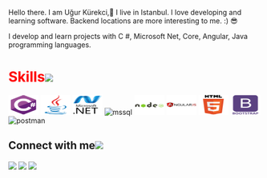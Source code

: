 <p>Hello there. I am Uğur Kürekci,👋 I live in Istanbul. I love developing and learning software. Backend locations are more interesting to me. :) &#x1F60E;

I develop and learn projects with C #, Microsoft Net, Core, Angular, Java programming languages.</p>

<h1  style="color:red">Skills<img src = "https://media2.giphy.com/media/QssGEmpkyEOhBCb7e1/giphy.gif?cid=ecf05e47a0n3gi1bfqntqmob8g9aid1oyj2wr3ds3mg700bl&rid=giphy.gif" width = "60"></h1>

<p >
 
 <img src="https://raw.githubusercontent.com/devicons/devicon/master/icons/csharp/csharp-original.svg" alt="csharp" width="60" height="40"/> 
 <img src="https://raw.githubusercontent.com/devicons/devicon/master/icons/java/java-original.svg" alt="java" width="60" height="40"/> 
 <img src="https://raw.githubusercontent.com/devicons/devicon/master/icons/dot-net/dot-net-original-wordmark.svg" alt="dotnet" width="60" height="40"/> 
 <img src="https://cdn.worldvectorlogo.com/logos/microsoft-sql-server.svg" alt="mssql" width="60" height="40"/>
 <img src="https://raw.githubusercontent.com/devicons/devicon/master/icons/nodejs/nodejs-original-wordmark.svg" alt="nodejs" width="60" height="40"/>
 <img src="https://raw.githubusercontent.com/devicons/devicon/master/icons/angularjs/angularjs-original-wordmark.svg" alt="angularjs" width="60" height="40"/>
 <img src="https://raw.githubusercontent.com/devicons/devicon/master/icons/html5/html5-original-wordmark.svg" alt="html5" width="60" height="40"/> 
 <img src="https://raw.githubusercontent.com/devicons/devicon/master/icons/bootstrap/bootstrap-plain-wordmark.svg" alt="bootstrap" width="60" height="40"/> 
 <img src="https://www.vectorlogo.zone/logos/getpostman/getpostman-icon.svg" alt="postman" width="60" height="40"/> </p>
 

<h2 >Connect with me<img src='https://raw.githubusercontent.com/ShahriarShafin/ShahriarShafin/main/Assets/handshake.gif' width="100px"></h2>




<p >
<a href = "https://www.linkedin.com/in/ugurkurekci"> <img width = '50px' align= 'center' src="https://raw.githubusercontent.com/rahulbanerjee26/githubAboutMeGenerator/main/icons/linked-in-alt.svg"/></a> 
<a href = 'https://www.twitter.com/ugurkurekci98'> <img width = '50px' align= 'center' src="https://raw.githubusercontent.com/rahulbanerjee26/githubAboutMeGenerator/main/icons/twitter.svg"/></a> 
<a href = 'https://www.github.com/ugurkurekci'> <img width = '50px' align= 'center' src="https://raw.githubusercontent.com/rahulbanerjee26/githubAboutMeGenerator/main/icons/github.svg"/></a> 

</p>



